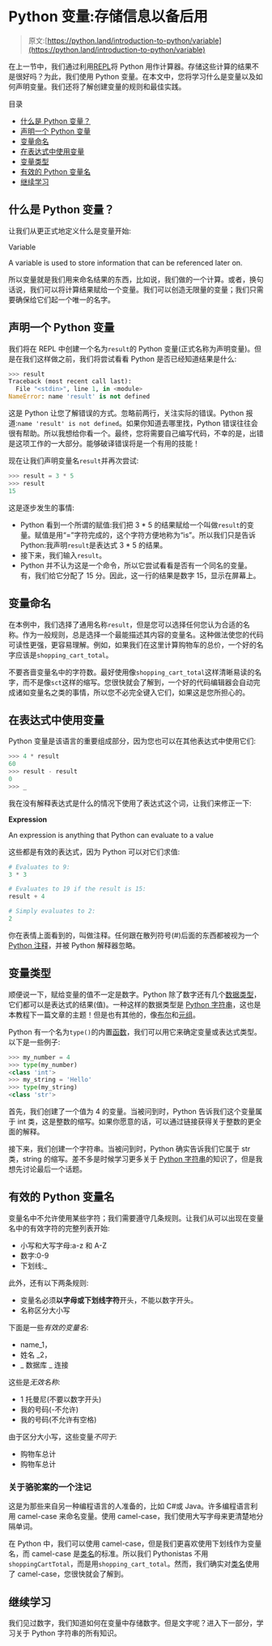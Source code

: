 # Python 变量:存储信息以备后用

> 原文:[https://python.land/introduction-to-python/variable](https://python.land/introduction-to-python/variable)

在上一节中，我们通过利用[REPL](https://python.land/introduction-to-python/the-repl)将 Python 用作计算器。存储这些计算的结果不是很好吗？为此，我们使用 Python 变量。在本文中，您将学习什么是变量以及如何声明变量。我们还将了解创建变量的规则和最佳实践。

目录



*   [什么是 Python 变量？](#What_is_a_Python_variable "What is a Python variable?")
*   [声明一个 Python 变量](#Declaring_a_Python_variable "Declaring a Python variable")
*   [变量命名](#Variable_naming "Variable naming")
*   [在表达式中使用变量](#Using_variables_in_expressions "Using variables in expressions")
*   [变量类型](#Variable_type "Variable type")
*   [有效的 Python 变量名](#Valid_Python_variable_names "Valid Python variable names")
*   [继续学习](#Keep_learning "Keep learning")



## 什么是 Python 变量？

让我们从更正式地定义什么是变量开始:

Variable

A variable is used to store information that can be referenced later on.

所以变量就是我们用来命名结果的东西，比如说，我们做的一个计算。或者，换句话说，我们可以将计算结果赋给一个变量。我们可以创造无限量的变量；我们只需要确保给它们起一个唯一的名字。

## 声明一个 Python 变量

我们将在 REPL 中创建一个名为`result`的 Python 变量(正式名称为声明变量)。但是在我们这样做之前，我们将尝试看看 Python 是否已经知道结果是什么:

```py
>>> result
Traceback (most recent call last):
  File "<stdin>", line 1, in <module>
NameError: name 'result' is not defined
```

这是 Python 让您了解错误的方式。忽略前两行，关注实际的错误。Python 报道:`name 'result' is not defined`。如果你知道去哪里找，Python 错误往往会很有帮助。所以我想给你看一个。最终，您将需要自己编写代码，不幸的是，出错是这项工作的一大部分。能够破译错误将是一个有用的技能！

现在让我们声明变量名`result`并再次尝试:

```py
>>> result = 3 * 5
>>> result
15
```

这是逐步发生的事情:

*   Python 看到一个所谓的赋值:我们把 3 * 5 的结果赋给一个叫做`result`的变量。赋值是用“=”字符完成的，这个字符方便地称为“is”。所以我们只是告诉 Python:我声明`result`是表达式 3 * 5 的结果。
*   接下来，我们输入`result`。
*   Python 并不认为这是一个命令，所以它尝试看看是否有一个同名的变量。有，我们给它分配了 15 分。因此，这一行的结果是数字 15，显示在屏幕上。

## 变量命名

在本例中，我们选择了通用名称`result`，但是您可以选择任何您认为合适的名称。作为一般规则，总是选择一个最能描述其内容的变量名。这种做法使您的代码可读性更强，更容易理解。例如，如果我们在这里计算购物车的总价，一个好的名字应该是`shopping_cart_total`。

不要吝啬变量名中的字符数。最好使用像`shopping_cart_total`这样清晰易读的名字，而不是像`sct`这样的缩写。您很快就会了解到，一个好的代码编辑器会自动完成诸如变量名之类的事情，所以您不必完全键入它们，如果这是您所担心的。

## 在表达式中使用变量

Python 变量是该语言的重要组成部分，因为您也可以在其他表达式中使用它们:

```py
>>> 4 * result
60
>>> result - result
0
>>> _
```

我在没有解释表达式是什么的情况下使用了表达式这个词，让我们来修正一下:

**Expression**

An expression is anything that Python can evaluate to a value

这些都是有效的表达式，因为 Python 可以对它们求值:

```py
# Evaluates to 9:
3 * 3

# Evaluates to 19 if the result is 15:
result + 4

# Simply evaluates to 2:
2
```

你在表情上面看到的，叫做注释。任何跟在散列符号(#)后面的东西都被视为一个 [Python 注释](https://python.land/introduction-to-python/python-comment)，并被 Python 解释器忽略。

## 变量类型

顺便说一下，赋给变量的值不一定是数字。Python 除了数字还有几个[数据类型](https://python.land/python-data-types)，它们都可以是表达式的结果(值)。一种这样的数据类型是 [Python 字符串](https://python.land/introduction-to-python/strings)，这也是本教程下一篇文章的主题！但是也有其他的，像[布尔](https://python.land/introduction-to-python/python-boolean-and-operators)和[元组](https://python.land/python-data-types/python-tuple)。

Python 有一个名为`type()`的内置[函数](https://python.land/introduction-to-python/functions)，我们可以用它来确定变量或表达式类型。以下是一些例子:

```py
>>> my_number = 4
>>> type(my_number)
<class 'int'>
>>> my_string = 'Hello'
>>> type(my_string)
<class 'str'>
```

首先，我们创建了一个值为 4 的变量。当被问到时，Python 告诉我们这个变量属于 int 类，这是整数的缩写。如果你愿意的话，可以通过链接获得关于整数的更全面的解释。

接下来，我们创建一个字符串。当被问到时，Python 确实告诉我们它属于 str 类，string 的缩写。差不多是时候学习更多关于 [Python 字符串](https://python.land/introduction-to-python/strings)的知识了，但是我想先讨论最后一个话题。

## 有效的 Python 变量名

变量名中不允许使用某些字符；我们需要遵守几条规则。让我们从可以出现在变量名中的有效字符的完整列表开始:

*   小写和大写字母:a-z 和 A-Z
*   数字:0-9
*   下划线:_

此外，还有以下两条规则:

*   变量名必须**以字母或下划线字符**开头，不能以数字开头。
*   名称区分大小写

下面是一些*有效的变量名*:

*   name_1，
*   姓名 _2，
*   _ 数据库 _ 连接

这些是*无效名称*:

*   1 托曼尼(不要以数字开头)
*   我的号码(-不允许)
*   我的号码(不允许有空格)

由于区分大小写，这些变量*不同于*:

*   购物车总计
*   购物车总计

### 关于骆驼案的一个注记

这是为那些来自另一种编程语言的人准备的，比如 C#或 Java。许多编程语言利用 camel-case 来命名变量。使用 camel-case，我们使用大写字母来更清楚地分隔单词。

在 Python 中，我们可以使用 camel-case，但是我们更喜欢使用下划线作为变量名，而 camel-case 是[类名](https://python.land/objects-and-classes)的标准。所以我们 Pythonistas 不用`shoppingCartTotal`，而是用`shopping_cart_total`。然而，我们确实对[类名](https://python.land/objects-and-classes)使用了 camel-case，您很快就会了解到。

## 继续学习

我们见过数字，我们知道如何在变量中存储数字。但是文字呢？进入下一部分，学习关于 Python 字符串的所有知识。